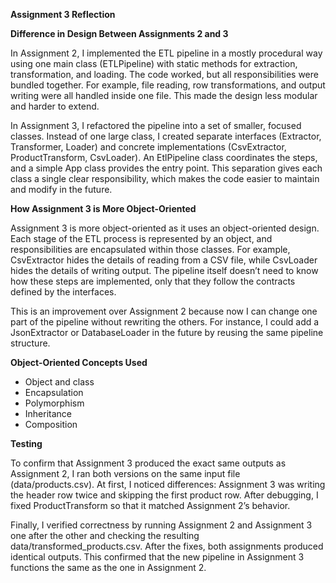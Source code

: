 **Assignment 3 Reflection**

**Difference in Design Between Assignments 2 and 3**

In Assignment 2, I implemented the ETL pipeline in a mostly procedural way using one main class (ETLPipeline) with static methods for extraction, transformation, and loading. The code worked, but all responsibilities were bundled together. For example, file reading, row transformations, and output writing were all handled inside one file. This made the design less modular and harder to extend.

In Assignment 3, I refactored the pipeline into a set of smaller, focused classes. Instead of one large class, I created separate interfaces (Extractor, Transformer, Loader) and concrete implementations (CsvExtractor, ProductTransform, CsvLoader). An EtlPipeline class coordinates the steps, and a simple App class provides the entry point. This separation gives each class a single clear responsibility, which makes the code easier to maintain and modify in the future.

**How Assignment 3 is More Object-Oriented** 

Assignment 3 is more object-oriented as it uses an object-oriented design. Each stage of the ETL process is represented by an object, and responsibilities are encapsulated within those classes. For example, CsvExtractor hides the details of reading from a CSV file, while CsvLoader hides the details of writing output. The pipeline itself doesn’t need to know how these steps are implemented, only that they follow the contracts defined by the interfaces.

This is an improvement over Assignment 2 because now I can change one part of the pipeline without rewriting the others. For instance, I could add a JsonExtractor or DatabaseLoader in the future by reusing the same pipeline structure.

**Object-Oriented Concepts Used**

* Object and class  
* Encapsulation  
* Polymorphism  
* Inheritance  
* Composition

**Testing**

To confirm that Assignment 3 produced the exact same outputs as Assignment 2, I ran both versions on the same input file (data/products.csv). At first, I noticed differences: Assignment 3 was writing the header row twice and skipping the first product row. After debugging, I fixed ProductTransform so that it matched Assignment 2’s behavior.

Finally, I verified correctness by running Assignment 2 and Assignment 3 one after the other and checking the resulting data/transformed\_products.csv. After the fixes, both assignments produced identical outputs. This confirmed that the new pipeline in Assignment 3 functions the same as the one in Assignment 2\.

